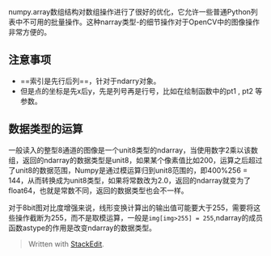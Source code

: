numpy.array数组结构对数组操作进行了很好的优化，它允许一些普通Python列表中不可用的批量操作。这种narray类型-的细节操作对于OpenCV中的图像操作非常方便的。
## 注意事项
- ==索引是先行后列==，针对于ndarry对象。
- 但是点的坐标是先x后y，先是列号再是行号，比如在绘制函数中的pt1 , pt2 等参数。


## 数据类型的运算
一般读入的整型8通道的图像是一个unit8类型的ndarray，当使用数字2乘以该数组，返回的ndarray的数据类型是unit8，如果某个像素值比如200，运算之后超过了unit8的数据范围，Numpy是通过模运算归到unit8范围的，即400%256 = 144，从而转换成为unit8类型，如果将常数改为2.0，返回的ndarray就变为了float64，也就是常数不同，返回的数据类型也会不一样。

对于8bit图对比度增强来说，线形变换计算出的输出值可能要大于255，需要将这些操作截断为255，而不是取模运算，一般是`img[img>255] = 255`,ndarray的成员函数astype的作用是改变ndarray的数据类型。
> Written with [StackEdit](https://stackedit.io/).
<!--stackedit_data:
eyJoaXN0b3J5IjpbLTEwOTYwNjIyMDhdfQ==
-->
